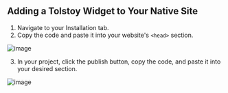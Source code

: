 ## Adding a Tolstoy Widget to Your Native Site

1. Navigate to your Installation tab.
2. Copy the code and paste it into your website's `<head>` section.

![image](https://github.com/user-attachments/assets/b03116d1-50e8-46d9-84cf-cf2559a4d769)

3. In your project, click the publish button, copy the code, and paste it into your desired section.

![image](https://github.com/user-attachments/assets/0cf7f3c0-dff0-4017-adf6-062e34d98855)
